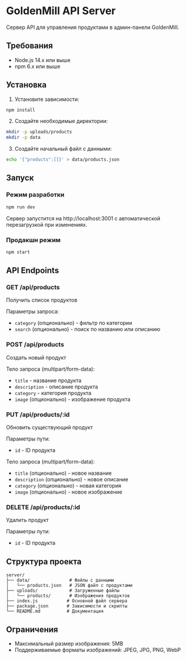 # GoldenMill API Server

Сервер API для управления продуктами в админ-панели GoldenMill.

## Требования

- Node.js 14.x или выше
- npm 6.x или выше

## Установка

1. Установите зависимости:
```bash
npm install
```

2. Создайте необходимые директории:
```bash
mkdir -p uploads/products
mkdir -p data
```

3. Создайте начальный файл с данными:
```bash
echo '{"products":[]}' > data/products.json
```

## Запуск

### Режим разработки

```bash
npm run dev
```

Сервер запустится на http://localhost:3001 с автоматической перезагрузкой при изменениях.

### Продакшн режим

```bash
npm start
```

## API Endpoints

### GET /api/products
Получить список продуктов

Параметры запроса:
- `category` (опционально) - фильтр по категории
- `search` (опционально) - поиск по названию или описанию

### POST /api/products
Создать новый продукт

Тело запроса (multipart/form-data):
- `title` - название продукта
- `description` - описание продукта
- `category` - категория продукта
- `image` (опционально) - изображение продукта

### PUT /api/products/:id
Обновить существующий продукт

Параметры пути:
- `id` - ID продукта

Тело запроса (multipart/form-data):
- `title` (опционально) - новое название
- `description` (опционально) - новое описание
- `category` (опционально) - новая категория
- `image` (опционально) - новое изображение

### DELETE /api/products/:id
Удалить продукт

Параметры пути:
- `id` - ID продукта

## Структура проекта

```
server/
├── data/               # Файлы с данными
│   └── products.json   # JSON файл с продуктами
├── uploads/            # Загруженные файлы
│   └── products/       # Изображения продуктов
├── index.js           # Основной файл сервера
├── package.json       # Зависимости и скрипты
└── README.md          # Документация
```

## Ограничения

- Максимальный размер изображения: 5MB
- Поддерживаемые форматы изображений: JPEG, JPG, PNG, WebP 